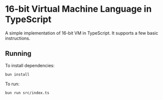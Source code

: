 # 16-bit Virtual Machine Language in TypeScript 

A simple implementation of 16-bit VM in TypeScript. It supports a few basic instructions.

## Running

To install dependencies:

```bash
bun install
```

To run:

```bash
bun run src/index.ts
```
